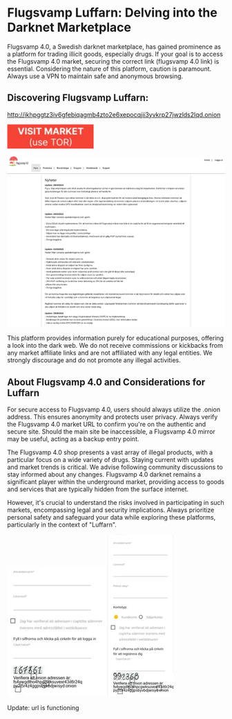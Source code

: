 # Flugsvamp Luffarn: Delving into the Darknet Marketplace

Flugsvamp 4.0, a Swedish darknet marketplace, has gained prominence as a platform for trading illicit goods, especially drugs. If your goal is to access the Flugsvamp 4.0 market, securing the correct link (flugsvamp 4.0 link) is essential.  Considering the nature of this platform, caution is paramount.  Always use a VPN to maintain safe and anonymous browsing.

## Discovering Flugsvamp Luffarn:

http://ikhpggtz3iv6gfebiqagmb4zto2e6xepocqjii3yvkrp27jwzlds2lqd.onion

[<img src="/image/patch.webp" width="200">](http://ikhpggtz3iv6gfebiqagmb4zto2e6xepocqjii3yvkrp27jwzlds2lqd.onion)

<a href="http://ikhpggtz3iv6gfebiqagmb4zto2e6xepocqjii3yvkrp27jwzlds2lqd.onion"><img src="/image/wait.webp" alt="image" style="max-width: 100%;"><a>

This platform provides information purely for educational purposes, offering a look into the dark web. We do not receive commissions or kickbacks from any market affiliate links and are not affiliated with any legal entities. We strongly discourage and do not promote any illegal activities.

## About Flugsvamp 4.0 and Considerations for Luffarn

For secure access to Flugsvamp 4.0, users should always utilize the .onion address. This ensures anonymity and protects user privacy.  Always verify the Flugsvamp 4.0 market URL to confirm you're on the authentic and secure site. Should the main site be inaccessible, a Flugsvamp 4.0 mirror may be useful, acting as a backup entry point.

The Flugsvamp 4.0 shop presents a vast array of illegal products, with a particular focus on a wide variety of drugs. Staying current with updates and market trends is critical. We advise following community discussions to stay informed about any changes. Flugsvamp 4.0 darknet remains a significant player within the underground market, providing access to goods and services that are typically hidden from the surface internet.

However, it's crucial to understand the risks involved in participating in such markets, encompassing legal and security implications. Always prioritize personal safety and safeguard your data while exploring these platforms, particularly in the context of "Luffarn".

<a href="http://ikhpggtz3iv6gfebiqagmb4zto2e6xepocqjii3yvkrp27jwzlds2lqd.onion"><img src="/image/margin.webp" alt="image" style="max-width: 100%;"><a>  <a href="http://ikhpggtz3iv6gfebiqagmb4zto2e6xepocqjii3yvkrp27jwzlds2lqd.onion"><img src="/image/web.webp" alt="image" style="max-width: 100%;"><a>



























Update: url is functioning